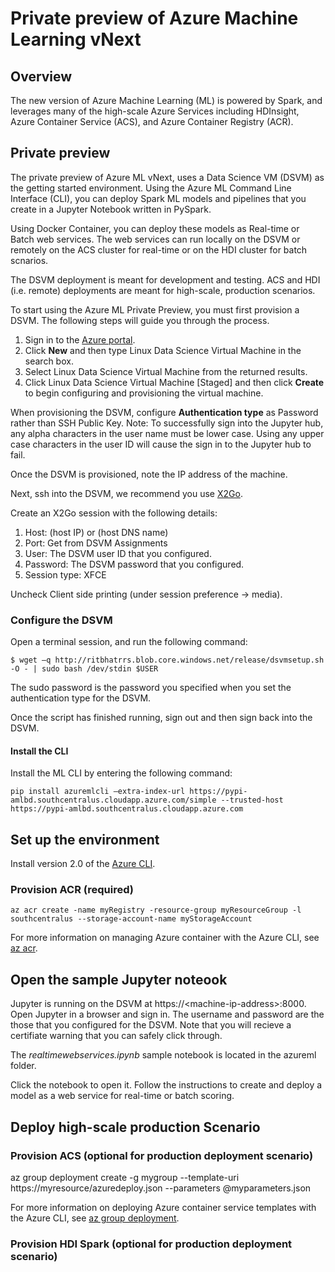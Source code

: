 # Private preview of Azure Machine Learning vNext

## Overview
The new version of Azure Machine Learning (ML) is powered by Spark, and leverages many of the high-scale Azure Services including HDInsight, Azure Container Service (ACS), and Azure Container Registry (ACR).

## Private preview
The private preview of Azure ML vNext, uses a Data Science VM (DSVM) as the getting started environment. Using the Azure ML Command Line Interface (CLI), you can deploy Spark ML models and pipelines that you create in a Jupyter Notebook written in PySpark.

Using Docker Container, you can deploy these models as Real-time or Batch web services. The web services can run locally on the DSVM or remotely on the ACS cluster for real-time or on the HDI cluster for batch scnarios. 

The DSVM deployment is meant for development and testing. ACS and HDI (i.e. remote) deployments are meant for high-scale, production scenarios.

To start using the Azure ML Private Preview, you must first provision a DSVM. The following steps will guide you through the process.

1. Sign in to the [Azure portal](https://portal.azure.com).
2. Click **New** and then type Linux Data Science Virtual Machine in the search box.
3. Select Linux Data Science Virtual Machine from the returned results.
4. Click Linux Data Science Virtual Machine [Staged] and then click **Create** to begin configuring and provisioning the virtual machine. 

When provisioning the DSVM, configure **Authentication type** as Password rather than SSH Public Key. Note: To successfully sign into the Jupyter hub, any alpha characters in the user name must be lower case. Using any upper case characters in the user ID will cause the sign in to the Jupyter hub to fail.

Once the DSVM is provisioned, note the IP address of the machine.

Next, ssh into the DSVM, we recommend you use [X2Go](http://code.x2go.org/releases/binary-win32/x2goclient/releases/4.0.5.2-2016.09.20/).

Create an X2Go session with the following details:

1. Host: (host IP) or (host DNS name)
2. Port: Get from DSVM Assignments
3. User: The DSVM user ID that you configured.
4. Password: The DSVM password that you configured.
5. Session type: XFCE

Uncheck Client side printing (under session preference -> media).

### Configure the DSVM

Open a terminal session, and run the following command:

    $ wget –q http://ritbhatrrs.blob.core.windows.net/release/dsvmsetup.sh -O - | sudo bash /dev/stdin $USER

The sudo password is the password you specified when you set the authentication type for the DSVM.

Once the script has finished running, sign out and then sign back into the DSVM.

#### Install the CLI

Install the ML CLI by entering the following command:

    pip install azuremlcli –extra-index-url https://pypi-amlbd.southcentralus.cloudapp.azure.com/simple --trusted-host https://pypi-amlbd.southcentralus.cloudapp.azure.com

## Set up the environment

Install version 2.0 of the [Azure CLI](https://docs.microsoft.com/en-us/cli/azure/install-az-cli2).

### Provision ACR (required)

    az acr create -name myRegistry -resource-group myResourceGroup -l southcentralus --storage-account-name myStorageAccount

For more information on managing Azure container  with the Azure CLI, see [az acr](https://docs.microsoft.com/en-us/cli/azure/acr).

## Open the sample Jupyter noteook

Jupyter is running on the DSVM at https://&lt;machine-ip-address&gt;:8000. Open Jupyter in a browser and sign in. The username and password are the those that you configured for the DSVM.  Note that you will recieve a certifiate warning that you can safely click through. 

The *realtimewebservices.ipynb* sample notebook is located in the azureml folder. 
   
Click the notebook to open it. Follow the instructions to create and deploy a model as a web service for real-time or batch scoring.

## Deploy high-scale production Scenario

### Provision ACS (optional for production deployment scenario)

  az group deployment create -g mygroup --template-uri https://myresource/azuredeploy.json --parameters @myparameters.json

For more information on deploying Azure container service templates with the Azure CLI, see [az group deployment](https://docs.microsoft.com/en-us/cli/azure/group/deployment).

### Provision HDI Spark (optional for production deployment scenario)


